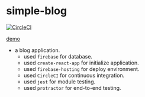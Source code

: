 # simple-blog

[![CircleCI](https://circleci.com/gh/naoki-tomita/simple-blog/tree/master.svg?style=svg)](https://circleci.com/gh/naoki-tomita/simple-blog/tree/master)

[demo](https://simple-blog-ef2c7.web.app/)

* a blog application.
  * used `firebase` for database.
  * used `create-react-app` for initialize application.
  * used `firebase-hosting` for deploy environment.
  * used `CircleCI` for continuous integration.
  * used `jest` for module testing.
  * used `protractor` for end-to-end testing.
